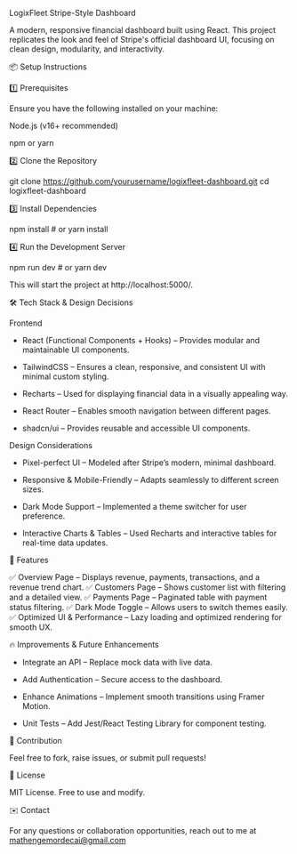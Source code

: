 LogixFleet Stripe-Style Dashboard

A modern, responsive financial dashboard built using React. This project replicates the look and feel of Stripe's official dashboard UI, focusing on clean design, modularity, and interactivity.


📦 Setup Instructions

1️⃣ Prerequisites

Ensure you have the following installed on your machine:

Node.js (v16+ recommended)

npm or yarn

2️⃣ Clone the Repository

git clone https://github.com/yourusername/logixfleet-dashboard.git
cd logixfleet-dashboard

3️⃣ Install Dependencies

npm install  # or yarn install

4️⃣ Run the Development Server

npm run dev  # or yarn dev

This will start the project at http://localhost:5000/.

🛠️ Tech Stack & Design Decisions

Frontend

- React (Functional Components + Hooks) – Provides modular and maintainable UI components.

- TailwindCSS – Ensures a clean, responsive, and consistent UI with minimal custom styling.

- Recharts – Used for displaying financial data in a visually appealing way.

- React Router – Enables smooth navigation between different pages.

- shadcn/ui – Provides reusable and accessible UI components.

Design Considerations

- Pixel-perfect UI – Modeled after Stripe’s modern, minimal dashboard.

- Responsive & Mobile-Friendly – Adapts seamlessly to different screen sizes.

- Dark Mode Support – Implemented a theme switcher for user preference.

- Interactive Charts & Tables – Used Recharts and interactive tables for real-time data updates.

📌 Features

✅ Overview Page – Displays revenue, payments, transactions, and a revenue trend chart.
✅ Customers Page – Shows customer list with filtering and a detailed view.
✅ Payments Page – Paginated table with payment status filtering.
✅ Dark Mode Toggle – Allows users to switch themes easily.
✅ Optimized UI & Performance – Lazy loading and optimized rendering for smooth UX.

🔥 Improvements & Future Enhancements

- Integrate an API – Replace mock data with live data.

- Add Authentication – Secure access to the dashboard.

- Enhance Animations – Implement smooth transitions using Framer Motion.

- Unit Tests – Add Jest/React Testing Library for component testing.

🤝 Contribution

Feel free to fork, raise issues, or submit pull requests!

📜 License

MIT License. Free to use and modify.

✉️ Contact

For any questions or collaboration opportunities, reach out to me at mathengemordecai@gmail.com

